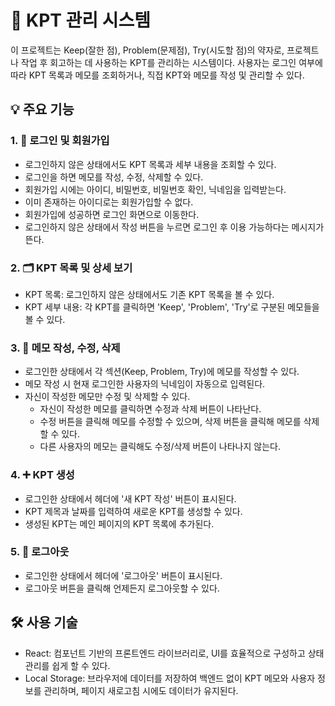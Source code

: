 # 🌟 KPT 관리 시스템
이 프로젝트는 Keep(잘한 점), Problem(문제점), Try(시도할 점)의 약자로, 프로젝트나 작업 후 회고하는 데 사용하는 KPT를 관리하는 시스템이다. 사용자는 로그인 여부에 따라 KPT 목록과 메모를 조회하거나, 직접 KPT와 메모를 작성 및 관리할 수 있다.

## 💡 주요 기능
### 1. 🔐 로그인 및 회원가입
- 로그인하지 않은 상태에서도 KPT 목록과 세부 내용을 조회할 수 있다.
- 로그인을 하면 메모를 작성, 수정, 삭제할 수 있다.
- 회원가입 시에는 아이디, 비밀번호, 비밀번호 확인, 닉네임을 입력받는다.
- 이미 존재하는 아이디로는 회원가입할 수 없다.
- 회원가입에 성공하면 로그인 화면으로 이동한다.
- 로그인하지 않은 상태에서 작성 버튼을 누르면 로그인 후 이용 가능하다는 메시지가 뜬다.
  
### 2. 🗂️ KPT 목록 및 상세 보기
- KPT 목록: 로그인하지 않은 상태에서도 기존 KPT 목록을 볼 수 있다.
- KPT 세부 내용: 각 KPT를 클릭하면 'Keep', 'Problem', 'Try'로 구분된 메모들을 볼 수 있다.

### 3. 📝 메모 작성, 수정, 삭제
- 로그인한 상태에서 각 섹션(Keep, Problem, Try)에 메모를 작성할 수 있다.
- 메모 작성 시 현재 로그인한 사용자의 닉네임이 자동으로 입력된다.
- 자신이 작성한 메모만 수정 및 삭제할 수 있다.
  - 자신이 작성한 메모를 클릭하면 수정과 삭제 버튼이 나타난다.
  - 수정 버튼을 클릭해 메모를 수정할 수 있으며, 삭제 버튼을 클릭해 메모를 삭제할 수 있다.
  - 다른 사용자의 메모는 클릭해도 수정/삭제 버튼이 나타나지 않는다.

### 4. ➕ KPT 생성
- 로그인한 상태에서 헤더에 '새 KPT 작성' 버튼이 표시된다.
- KPT 제목과 날짜를 입력하여 새로운 KPT를 생성할 수 있다.
- 생성된 KPT는 메인 페이지의 KPT 목록에 추가된다.

### 5. 🚪 로그아웃
- 로그인한 상태에서 헤더에 '로그아웃' 버튼이 표시된다.
- 로그아웃 버튼을 클릭해 언제든지 로그아웃할 수 있다.

## 🛠️ 사용 기술
- React: 컴포넌트 기반의 프론트엔드 라이브러리로, UI를 효율적으로 구성하고 상태 관리를 쉽게 할 수 있다.
- Local Storage: 브라우저에 데이터를 저장하여 백엔드 없이 KPT 메모와 사용자 정보를 관리하며, 페이지 새로고침 시에도 데이터가 유지된다.
